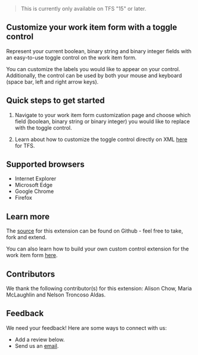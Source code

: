 > This is currently only available on TFS "15" or later.

## Customize your work item form with a toggle control ##

Represent your current boolean, binary string and binary integer fields with an easy-to-use toggle control on the work item form. 

You can customize the labels you would like to appear on your control. Additionally, the control can be used by both your mouse and keyboard (space bar, left and right arrow keys).

## Quick steps to get started ##

1. Navigate to your work item form customization page and choose which field (boolean, binary string or binary integer) you would like to replace with the toggle control.

2. Learn about how to customize the toggle control directly on XML [here](https://github.com/Microsoft/vsts-toggle-wit-custom-control/blob/master/README.md) for TFS. 

## Supported browsers ##

* Internet Explorer
* Microsoft Edge
* Google Chrome 
* Firefox

## Learn more ##

The [source](https://github.com/Microsoft/vsts-toggle-wit-custom-control) for this extension can be found on Github - feel free to take, fork and extend. 

You can also learn how to build your own custom control extension for the work item form [here](https://www.visualstudio.com/en-us/docs/integrate/extensions/develop/custom-control). 

## Contributors ##

We thank the following contributor(s) for this extension: Alison Chow, Maria McLaughlin and Nelson Troncoso Aldas.

## Feedback ##

We need your feedback! Here are some ways to connect with us:

* Add a review below.
* Send us an [email](mailto://witiq@microsoft.com).